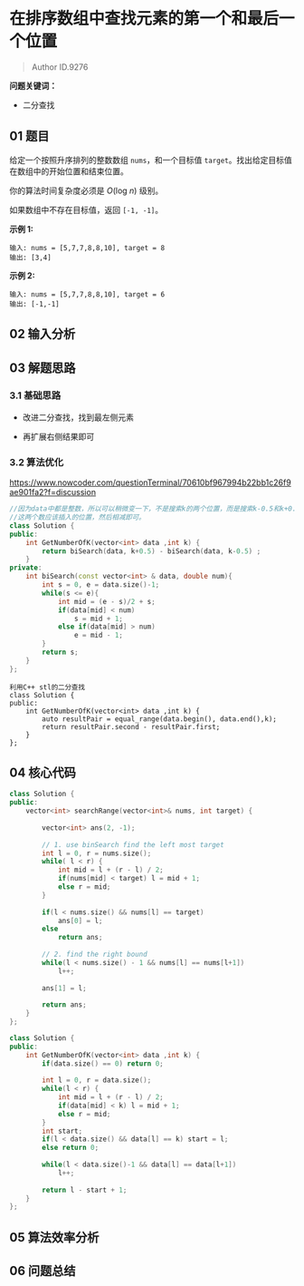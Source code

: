 # 在排序数组中查找元素的第一个和最后一个位置
> Author ID.9276 

**问题关键词：**

- 二分查找

## 01 题目

给定一个按照升序排列的整数数组 `nums`，和一个目标值 `target`。找出给定目标值在数组中的开始位置和结束位置。

你的算法时间复杂度必须是 *O*(log *n*) 级别。

如果数组中不存在目标值，返回 `[-1, -1]`。

**示例 1:**

```
输入: nums = [5,7,7,8,8,10], target = 8
输出: [3,4]
```

**示例 2:**

```
输入: nums = [5,7,7,8,8,10], target = 6
输出: [-1,-1]
```

## 02 输入分析



## 03 解题思路

### 3.1 基础思路

- 改进二分查找，找到最左侧元素

- 再扩展右侧结果即可

### 3.2 算法优化

https://www.nowcoder.com/questionTerminal/70610bf967994b22bb1c26f9ae901fa2?f=discussion

```cpp
//因为data中都是整数，所以可以稍微变一下，不是搜索k的两个位置，而是搜索k-0.5和k+0.5
//这两个数应该插入的位置，然后相减即可。
class Solution {
public:
    int GetNumberOfK(vector<int> data ,int k) {
        return biSearch(data, k+0.5) - biSearch(data, k-0.5) ;
    }
private:
    int biSearch(const vector<int> & data, double num){
        int s = 0, e = data.size()-1;      
        while(s <= e){
            int mid = (e - s)/2 + s;
            if(data[mid] < num)
                s = mid + 1;
            else if(data[mid] > num)
                e = mid - 1;
        }
        return s;
    }
};
```

```
利用C++ stl的二分查找
class Solution {
public:
    int GetNumberOfK(vector<int> data ,int k) {
        auto resultPair = equal_range(data.begin(), data.end(),k);
        return resultPair.second - resultPair.first;
    }
};
```

## 04 核心代码

```c++
class Solution {
public:
    vector<int> searchRange(vector<int>& nums, int target) {
        
        vector<int> ans(2, -1);
        
        // 1. use binSearch find the left most target
        int l = 0, r = nums.size();
        while( l < r) {
            int mid = l + (r - l) / 2;
            if(nums[mid] < target) l = mid + 1;
            else r = mid;
        }
        
        if(l < nums.size() && nums[l] == target)
            ans[0] = l;
        else
            return ans;
        
        // 2. find the right bound
        while(l < nums.size() - 1 && nums[l] == nums[l+1])
            l++;
        
        ans[1] = l;
        
        return ans;
    }
};
```





```c++
class Solution {
public:
    int GetNumberOfK(vector<int> data ,int k) {
        if(data.size() == 0) return 0;
        
        int l = 0, r = data.size();
        while(l < r) {
            int mid = l + (r - l) / 2;
            if(data[mid] < k) l = mid + 1;
            else r = mid;
        }
        int start;
        if(l < data.size() && data[l] == k) start = l;
        else return 0;
        
        while(l < data.size()-1 && data[l] == data[l+1])
            l++;
        
        return l - start + 1;
    }
};
```



## 05 算法效率分析



## 06 问题总结

